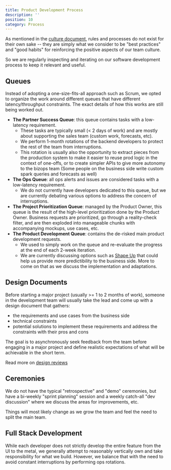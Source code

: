 ```yaml
---
title: Product Development Process
description: ''
position: 10
category: Process
---
```


As mentioned in the [culture document](/about-us/culture#rules-and-processes), rules and processes do not exist for their own sake -- they are simply what we consider to be "best practices" and "good habits" for reinforcing the positive aspects of our team culture. 

So we are regularly inspecting and iterating on our software development process to keep it relevant and useful.

## Queues

Instead of adopting a one-size-fits-all approach such as Scrum, we opted to organize the work around different queues that have different latency/throughput constraints.
The exact details of how this works are still being worked out. 

- **The Partner Success Queue**: this queue contains tasks with a low-latency requirement. 
    - These tasks are typically small (< 2 days of work) and are mostly about supporting the sales team (custom work, forecasts, etc). 
    - We perform 1-month rotations of the backend developers to protect the rest of the team from interruptions. 
    - This rotation is usually also the opportunity to extract pieces from the production system to make it easier
      to reuse prod logic in the context of one-offs, or to create simpler APIs to give more autonomy to the bizops team (Some people on the business side write custom spark queries and forecasts as well)
- **The Ops Queue**: all ops alerts and issues are considered tasks with a low-latency requirement.
    - We do not currently have  developers dedicated to this queue, 
      but we are currently debating various options to address the concern of interruptions.
- **The Project Prioritization Queue**: managed by the Product Owner, this queue is the result of the high-level prioritization
      done by the Product Owner. Business requests are prioritized, go through a reality-check filter, and are then exploded
      into manageable chunks with accompanying mockups, use cases, etc. 
- **The Product Development Queue**: contains the de-risked main product development requests.
    - We used to simply work on the queue and re-evaluate the progress at the end of each 2-week iteration.
    - We are currently discussing options such as [Shape Up](https://basecamp.com/shapeup/shape-up.pdf) that could help us provide
      more predictibility to the business side. More to come on that as we discuss the implementation and adaptations.

## Design Documents

Before starting a major project (usually >= 1 to 2 months of work), someone in the development team will usually take the lead and come up with 
a design document that gathers:
- the requirements and use cases from the business side
- technical constraints
- potential solutions to implement these requirements and address the constraints with their pros and cons

The goal is to asynchronously seek feedback from the team before engaging in a major project and 
define realistic expectations of what will be achievable in the short term.

Read more on [design reviews](/about-us/day-in-life-dev#design-reviews)

## Ceremonies

We do not have the typical "retrospective" and "demo" ceremonies, but have a bi-weekly "sprint planning" 
session and a weekly catch-all "dev discussion" where we discuss the areas for improvements, etc.

Things will most likely change as we grow the team and feel the need to split the main team.

## Full Stack Development

While each developer does not strictly develop the entire feature from the UI to the metal, 
we generally attempt to reasonably vertically own and take responsibility for what we build. However, we balance that
with the need to avoid constant interruptions by performing ops rotations.
